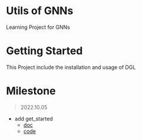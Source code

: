 # Utils of GNNs

Learning Project for GNNs

# Getting Started

This Project include the installation and usage of DGL

# Milestone
> 2022.10.05
- add get_started
  - [doc](./dgl/1.get_started.md)
  - [code](./dgl/codes/get_started.ipynb)


